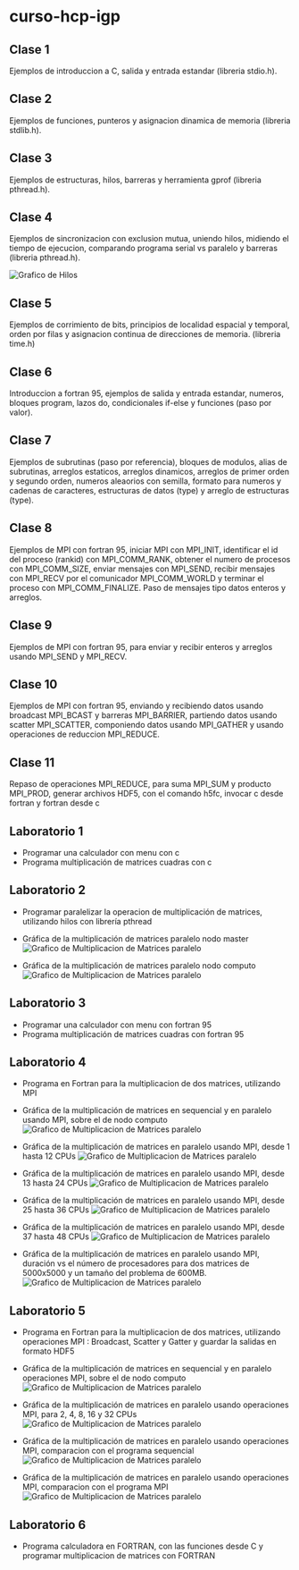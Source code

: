 # curso-hcp-igp

## Clase 1

Ejemplos de introduccion a C, salida y entrada estandar (libreria stdio.h).

## Clase 2

Ejemplos de funciones, punteros y asignacion dinamica de memoria (libreria stdlib.h).

## Clase 3

Ejemplos de estructuras, hilos, barreras y herramienta gprof (libreria pthread.h).

## Clase 4

Ejemplos de sincronizacion con exclusion mutua, uniendo hilos, midiendo el tiempo de ejecucion, comparando programa serial vs paralelo y barreras (libreria pthread.h).

![Grafico de Hilos](clase04/time_vs_threads.png "Tiempo en segundo vs numero de hilos")

## Clase 5

Ejemplos de corrimiento de bits, principios de localidad espacial y temporal, orden por filas y asignacion continua de direcciones de memoria. (libreria time.h)


## Clase 6

Introduccion a fortran 95, ejemplos de salida y entrada estandar, numeros, bloques program, lazos do, condicionales if-else y funciones (paso por valor).

## Clase 7

Ejemplos de subrutinas (paso por referencia), bloques de modulos, alias de subrutinas, arreglos estaticos, arreglos dinamicos, arreglos de primer orden y segundo orden, numeros aleaorios con semilla, formato para numeros y cadenas de caracteres, estructuras de datos (type) y arreglo de estructuras (type).

## Clase 8

Ejemplos de MPI con fortran 95, iniciar MPI con MPI_INIT, identificar el id del proceso (rankid) con MPI_COMM_RANK, obtener el numero de procesos con MPI_COMM_SIZE, enviar mensajes con MPI_SEND, recibir mensajes con MPI_RECV por el comunicador MPI_COMM_WORLD y terminar el proceso con MPI_COMM_FINALIZE. Paso de mensajes tipo datos enteros y arreglos.

## Clase 9

Ejemplos de MPI con fortran 95, para enviar y recibir enteros y arreglos usando MPI_SEND y MPI_RECV.

## Clase 10

Ejemplos de MPI con fortran 95, enviando y recibiendo datos usando broadcast MPI_BCAST y barreras MPI_BARRIER, partiendo datos usando scatter MPI_SCATTER, componiendo datos usando MPI_GATHER y usando operaciones de reduccion MPI_REDUCE.

## Clase 11

Repaso de operaciones MPI_REDUCE, para suma MPI_SUM y producto MPI_PROD, generar archivos HDF5, con el comando h5fc, invocar c desde fortran y fortran desde c

## Laboratorio 1

* Programar una calculador con menu con c
* Programa multiplicación de matrices cuadras con c

## Laboratorio 2

* Programar paralelizar la operacion de multiplicación de matrices, utilizando hilos con librería pthread

* Gráfica de la multiplicación de matrices paralelo nodo master
![Grafico de Multiplicacion de Matrices paralelo](laboratorio2/medida_master.png "Gráfica de la multiplicación de matrices paralelo nodo master")

* Gráfica de la multiplicación de matrices paralelo nodo computo
![Grafico de Multiplicacion de Matrices paralelo](laboratorio2/medida_computo.png "Gráfica de la multiplicación de matrices paralelo nodo computo")

## Laboratorio 3

* Programar una calculador con menu con fortran 95
* Programa multiplicación de matrices cuadras con fortran 95

## Laboratorio 4

* Programa en Fortran para la multiplicacion de dos matrices, utilizando MPI

* Gráfica de la multiplicación de matrices en sequencial y en paralelo usando MPI, sobre el de nodo computo
![Grafico de Multiplicacion de Matrices paralelo](laboratorio4/Programa_sequencial_y_paralelo_np%3D1.png "Gráfica de la multiplicación de matrices en sequencial y paralelo usando MPI")

* Gráfica de la multiplicación de matrices en paralelo usando MPI, desde 1 hasta 12 CPUs
![Grafico de Multiplicacion de Matrices paralelo](laboratorio4/Programa_paralelo_de_np%3D1_hasta_np%3D12.png "Gráfica de la multiplicación de matrices paralelo usando MPI desde 1 hasta 12 CPUs")

* Gráfica de la multiplicación de matrices en paralelo usando MPI, desde 13 hasta 24 CPUs
![Grafico de Multiplicacion de Matrices paralelo](laboratorio4/Programa_paralelo_de_np%3D13_hasta_np%3D24.png "Gráfica de la multiplicación de matrices paralelo usando MPI desde 13 hasta 24 CPUs")

* Gráfica de la multiplicación de matrices en paralelo usando MPI, desde 25 hasta 36 CPUs
![Grafico de Multiplicacion de Matrices paralelo](laboratorio4/Programa_paralelo_de_np%3D25_hasta_np%3D36.png "Gráfica de la multiplicación de matrices paralelo usando MPI desde 25 hasta 36 CPUs")

* Gráfica de la multiplicación de matrices en paralelo usando MPI, desde 37 hasta 48 CPUs
![Grafico de Multiplicacion de Matrices paralelo](laboratorio4/Programa_paralelo_de_np%3D37_hasta_np%3D48.png "Gráfica de la multiplicación de matrices paralelo usando MPI desde 37 hasta 48 CPUs")

* Gráfica de la multiplicación de matrices en paralelo usando MPI, duración vs el número de procesadores para dos matrices de 5000x5000 y un tamaño del problema de 600MB.
![Grafico de Multiplicacion de Matrices paralelo](laboratorio4/Duracion_vs_Numero_de_procesadores_NB%3D600MB.png "Gráfica duración vs número de procesadores para una tamaño del problema de 600MB")



## Laboratorio 5

* Programa en Fortran para la multiplicacion de dos matrices, utilizando operaciones MPI : Broadcast, Scatter y Gatter y guardar la salidas en formato HDF5

* Gráfica de la multiplicación de matrices en sequencial y en paralelo operaciones MPI, sobre el de nodo computo
![Grafico de Multiplicacion de Matrices paralelo](laboratorio5/mpi_oper01.png "Gráfica de la multiplicación de matrices en sequencial y paralelo usando operaciones MPI")

* Gráfica de la multiplicación de matrices en paralelo usando operaciones MPI, para 2, 4, 8, 16 y 32 CPUs
![Grafico de Multiplicacion de Matrices paralelo](laboratorio5/mpi_oper02.png "Gráfica de la multiplicación de matrices paralelo utilizando operaciones MPI, para 2, 4, 8, 16 y 32 CPUs")

* Gráfica de la multiplicación de matrices en paralelo usando operaciones MPI, comparacion con el programa sequencial
![Grafico de Multiplicacion de Matrices paralelo](laboratorio5/mpi_oper03.png "Gráfica de la multiplicación de matrices paralelo usando operaciones MPI, comparacion con el programa sequencial")

* Gráfica de la multiplicación de matrices en paralelo usando operaciones MPI, comparacion con el programa MPI
![Grafico de Multiplicacion de Matrices paralelo](laboratorio5/mpi_oper04.png "Gráfica de la multiplicación de matrices paralelo usando operaciones MPI, comparacion con el programa MPI")

## Laboratorio 6

* Programa calculadora en FORTRAN, con las funciones desde C y programar multiplicacion de matrices con FORTRAN
